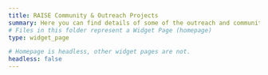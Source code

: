 ```yaml
---
title: RAISE Community & Outreach Projects
summary: Here you can find details of some of the outreach and community projects that RAISE members are involved in. We are actively engaged with the STEM education community in Ireland and work on numerous outreach and educational projects aimed at promoting and enhancing STEM education broadly. 
# Files in this folder represent a Widget Page (homepage)
type: widget_page

# Homepage is headless, other widget pages are not.
headless: false
---
```

